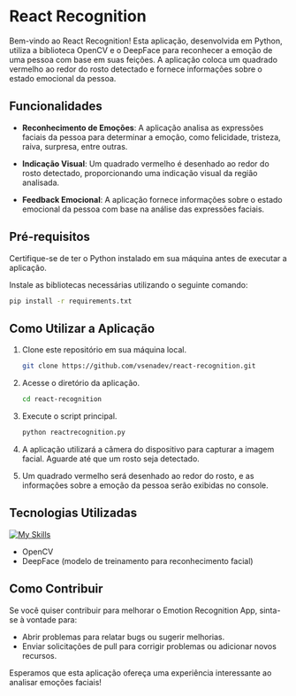 # React Recognition

Bem-vindo ao React Recognition! Esta aplicação, desenvolvida em Python, utiliza a biblioteca OpenCV e o DeepFace para reconhecer a emoção de uma pessoa com base em suas feições. A aplicação coloca um quadrado vermelho ao redor do rosto detectado e fornece informações sobre o estado emocional da pessoa.

## Funcionalidades

- **Reconhecimento de Emoções**: A aplicação analisa as expressões faciais da pessoa para determinar a emoção, como felicidade, tristeza, raiva, surpresa, entre outras.

- **Indicação Visual**: Um quadrado vermelho é desenhado ao redor do rosto detectado, proporcionando uma indicação visual da região analisada.

- **Feedback Emocional**: A aplicação fornece informações sobre o estado emocional da pessoa com base na análise das expressões faciais.

## Pré-requisitos

Certifique-se de ter o Python instalado em sua máquina antes de executar a aplicação.

Instale as bibliotecas necessárias utilizando o seguinte comando:

```bash
pip install -r requirements.txt
```

## Como Utilizar a Aplicação

1. Clone este repositório em sua máquina local.

    ```bash
    git clone https://github.com/vsenadev/react-recognition.git
    ```

2. Acesse o diretório da aplicação.

    ```bash
    cd react-recognition
    ```

3. Execute o script principal.

    ```bash
    python reactrecognition.py
    ```

4. A aplicação utilizará a câmera do dispositivo para capturar a imagem facial. Aguarde até que um rosto seja detectado.

5. Um quadrado vermelho será desenhado ao redor do rosto, e as informações sobre a emoção da pessoa serão exibidas no console.

## Tecnologias Utilizadas

[![My Skills](https://skillicons.dev/icons?i=py,css,js)](https://skillicons.dev)
- OpenCV
- DeepFace (modelo de treinamento para reconhecimento facial)

## Como Contribuir

Se você quiser contribuir para melhorar o Emotion Recognition App, sinta-se à vontade para:

- Abrir problemas para relatar bugs ou sugerir melhorias.
- Enviar solicitações de pull para corrigir problemas ou adicionar novos recursos.

Esperamos que esta aplicação ofereça uma experiência interessante ao analisar emoções faciais!
